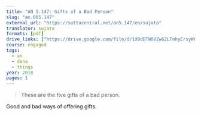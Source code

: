 ```yaml
---
title: "AN 5.147: Gifts of a Bad Person"
slug: "an.005.147"
external_url: "https://suttacentral.net/an5.147/en/sujato"
translator: sujato
formats: [pdf]
drive_links: ["https://drive.google.com/file/d/1X0dDTWOVZwG2LTnhyErsyWLm5LHEoCXk/view?usp=drivesdk"]
course: engaged
tags:
  - an
  - dana
  - things
year: 2018
pages: 1
---
```


> These are the five gifts of a bad person.

Good and bad ways of offering gifts.

